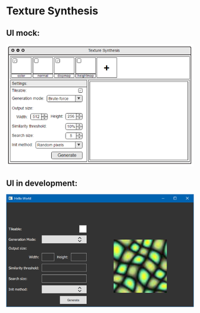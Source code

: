 Texture Synthesis
=

UI mock:
-
![design](https://raw.githubusercontent.com/jbebe/TextureSynth2/master/mockup.png)

UI in development:
-
![design](https://raw.githubusercontent.com/jbebe/TextureSynth2/master/development.png)
